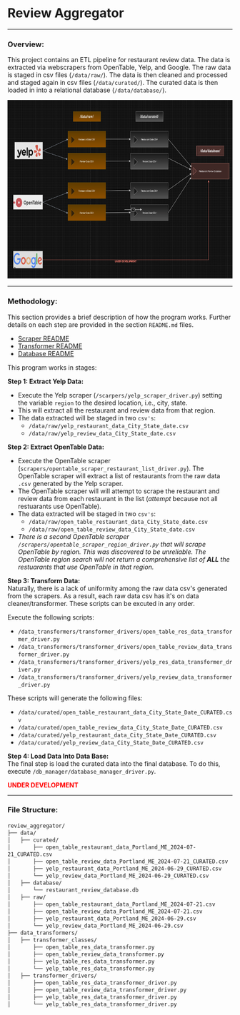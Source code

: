 # Review Aggregator
___

### Overview:  

This project contains an ETL pipeline for restaurant review data. The data is extracted via webscrapers from OpenTable, Yelp, and Google. The raw data is staged in csv files (```/data/raw/```). The data is then cleaned and processed and staged again in csv files (```/data/curated/```). The curated data is then loaded in into a relational database (```/data/database/```).

<img src = "/figs/data_lineage.png" width = 700 height = 400>  

___
### Methodology:
This section provides a brief description of how the program works. Further details on each step are provided in the section ```README.md``` files.
* [Scraper README](scrapers/README.md)
* [Transformer README](scrapers/README.md)
* [Database README](scrapers/README.md)


This program works in stages:

**Step 1: Extract Yelp Data:**
* Execute the Yelp scraper (```/scarpers/yelp_scraper_driver.py```) setting the variable ```region``` to the desired location, i.e., city, state. 
* This will extract all the restaurant and review data from that region.
* The data extracted will be staged in two ```csv's```:
  * ```/data/raw/yelp_restaurant_data_City_State_date.csv```
  * ```/data/raw/yelp_review_data_City_State_date.csv```
  
**Step 2: Extract OpenTable Data:**
* Execute the OpenTable scraper (```scrapers/opentable_scraper_restaurant_list_driver.py```). The OpenTable scraper will extract a list of restaurants from the raw data ```.csv``` generated by the Yelp scraper.
* The OpenTable scraper will will attempt to scrape the restaurant and review data from each restaurant in the list (*attempt* because not all restuarants use OpenTable).
* The data extracted will be staged in two ```csv's```:
  * ```/data/raw/open_table_restaurant_data_City_State_date.csv```
  * ```/data/raw/open_table_review_data_City_State_date.csv```
* *There is a second OpenTable scraper ```/scrapers/opentable_scraper_region_driver.py``` that will scrape OpenTable by region. This was discovered to be unreliable. The OpenTable region search will not return a comprehensive list of **ALL** the restuarants that use OpenTable in that region.*

**Step 3: Transform Data:**  
Naturally, there is a lack of uniformity among the raw data csv's generated from the scrapers. As a result, each raw data csv has it's on data cleaner/transformer. These scripts can be excuted in any order.

Execute the following scripts:
* ```/data_transformers/transformer_drivers/open_table_res_data_transformer_driver.py```
* ```/data_transformers/transformer_drivers/open_table_review_data_transformer_driver.py```
* ```/data_transformers/transformer_drivers/yelp_res_data_transformer_driver.py```
* ```/data_transformers/transformer_drivers/yelp_review_data_transformer_driver.py```

These scripts will generate the following files:
* ```/data/curated/open_table_restaurant_data_City_State_Date_CURATED.csv```
* ```/data/curated/open_table_review_data_City_State_Date_CURATED.csv```
* ```/data/curated/yelp_restaurant_data_City_State_Date_CURATED.csv```
* ```/data/curated/yelp_review_data_City_State_Date_CURATED.csv```
  
**Step 4: Load Data Into Data Base:**  
The final step is load the curated data into the final database. To do this, execute ```/db_manager/database_manager_driver.py```.

<span style="color: red; font-weight: bold;">UNDER DEVELOPMENT</span>  
___


### File Structure:
```
review_aggregator/
├── data/
│   ├── curated/
│       ├── open_table_restaurant_data_Portland_ME_2024-07-21_CURATED.csv
│       ├── open_table_review_data_Portland_ME_2024-07-21_CURATED.csv
│       ├── yelp_restaurant_data_Portland_ME_2024-06-29_CURATED.csv
│       └── yelp_review_data_Portland_ME_2024-06-29_CURATED.csv
│   ├── database/
│       └── restaurant_review_database.db
│   ├── raw/
│       ├── open_table_restaurant_data_Portland_ME_2024-07-21.csv
│       ├── open_table_review_data_Portland_ME_2024-07-21.csv
│       ├── yelp_restaurant_data_Portland_ME_2024-06-29.csv
│       └── yelp_review_data_Portland_ME_2024-06-29.csv
├── data_transformers/
│   ├── transformer_classes/ 
│       ├── open_table_res_data_transformer.py
│       ├── open_table_review_data_transformer.py
│       ├── yelp_table_res_data_transformer.py
│       └── yelp_table_res_data_transformer.py
│   ├── transformer_drivers/ 
│       ├── open_table_res_data_transformer_driver.py
│       ├── open_table_review_data_transformer_driver.py
│       ├── yelp_table_res_data_transformer_driver.py
│       └── yelp_table_res_data_transformer_driver.py


```
